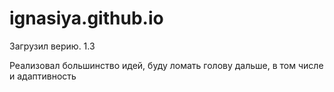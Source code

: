 # ignasiya.github.io

Загрузил верию. 1.3

Реализовал большинство идей, буду ломать голову дальше, в том числе и адаптивность

